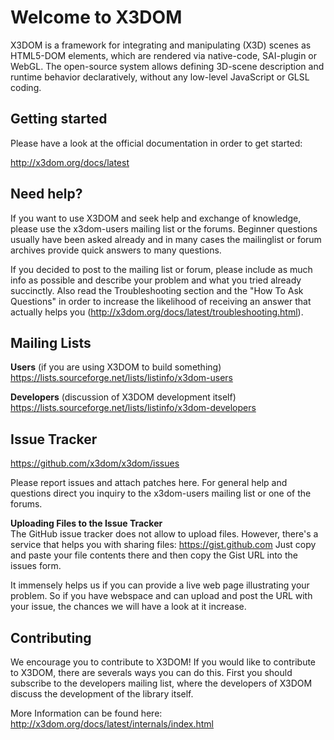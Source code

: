 Welcome to X3DOM 
================

X3DOM is a framework for integrating and manipulating (X3D) scenes as HTML5-DOM elements, which are rendered via native-code, SAI-plugin or WebGL. The open-source system allows defining 3D-scene description and runtime behavior declaratively, without any low-level JavaScript or GLSL coding.

Getting started
---------------

Please have a look at the official documentation in order to get started:

http://x3dom.org/docs/latest



Need help?
----------

If you want to use X3DOM and seek help and exchange of knowledge, please use the x3dom-users mailing list or the forums. Beginner questions usually have been asked already and in many cases the mailinglist or forum archives provide quick answers to many questions. 

If you decided to post to the mailing list or forum, please include as much info as possible and describe your problem and what you tried already succinctly. Also read the Troubleshooting section and the "How To Ask Questions" in order to increase the likelihood of receiving an answer that actually helps you (http://x3dom.org/docs/latest/troubleshooting.html).


Mailing Lists
-------------

**Users** (if you are using X3DOM to build something)
https://lists.sourceforge.net/lists/listinfo/x3dom-users

**Developers** (discussion of X3DOM development itself)
https://lists.sourceforge.net/lists/listinfo/x3dom-developers



Issue Tracker
-------------

https://github.com/x3dom/x3dom/issues

Please report issues and attach patches here. For general help and questions direct you inquiry to the x3dom-users mailing list or one of the forums.

**Uploading Files to the Issue Tracker**   
The GitHub issue tracker does not allow to upload files. However, there's a service that helps you with sharing files:
https://gist.github.com
Just copy and paste your file contents there and then copy the Gist URL into the issues form.

It immensely helps us if you can provide a live web page illustrating your problem. So if you have webspace and can upload and post the URL with your issue, 
the chances we will have a look at it increase.


Contributing
------------

We encourage you to contribute to X3DOM! If you would like to contribute to X3DOM, there are severals ways you can do this. First you should subscribe to the developers mailing list, where the developers of X3DOM discuss the development of the library itself. 

More Information can be found here: http://x3dom.org/docs/latest/internals/index.html
